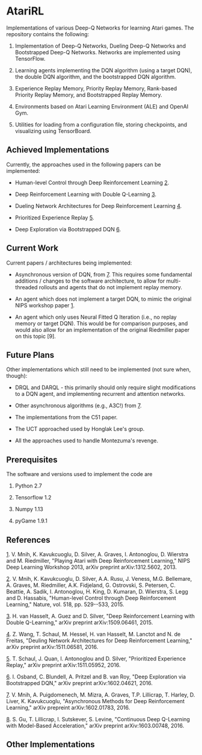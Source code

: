# AtariRL

Implementations of various Deep-Q Networks for learning Atari games.  The repository contains the following:

1.  Implementation of Deep-Q Networks, Dueling Deep-Q Networks and Bootstrapped Deep-Q Networks.  Networks are implemented using TensorFlow.

2.  Learning agents implementing the DQN algorithm (using a target DQN), the double DQN algorithm, and the bootstrapped DQN algorithm.

3.  Experience Replay Memory, Priority Replay Memory, Rank-based Priority Replay Memory, and Bootstrapped Replay Memory.

4.  Environments based on Atari Learning Environment (ALE) and OpenAI Gym.

5.  Utilities for loading from a configuration file, storing checkpoints, and visualizing using TensorBoard.

## Achieved Implementations

Currently, the approaches used in the following papers can be implemented:

* Human-level Control through Deep Reinforcement Learning [2].

* Deep Reinforcement Learning with Double Q-Learning [3].

* Dueling Network Architectures for Deep Reinforcement Learning [4].

* Prioritized Experience Replay [5].

* Deep Exploration via Bootstrapped DQN [6].

## Current Work

Current papers / architectures being implemented:

* Asynchronous version of DQN, from [7].  This requires some fundamental additions / changes to the software architecture, to allow for multi-threaded rollouts and agents that do not implement replay memory.

* An agent which does not implement a target DQN, to mimic the original NIPS workshop paper [1].

* An agent which only uses Neural Fitted Q Iteration (i.e., no replay memory or target DQN).  This would be for comparison purposes, and would also allow for an implementation of the original Riedmiller paper on this topic [9].

## Future Plans

Other implementations which still need to be implemented (not sure when, though):

* DRQL and DARQL - this primarily should only require slight modifications to a DQN agent, and implementing recurrent and attention networks.

* Other asynchronous algorithms (e.g., A3C!) from [7].

* The implementations from the C51 paper.

* The UCT approached used by Honglak Lee's group.

* All the approaches used to handle Montezuma's revenge.


## Prerequisites

The software and versions used to implement the code are

1.  Python 2.7

2.  Tensorflow 1.2

3.  Numpy 1.13

4.  pyGame 1.9.1

## References

[1].  V. Mnih, K. Kavukcuoglu, D. Silver, A. Graves, I. Antonoglou, D. Wierstra and M. Riedmiller, "Playing Atari with Deep Reinforcement Learning," NIPS Deep Learning Workshop 2013, arXiv preprint arXiv:1312.5602, 2013.  

[2].  V. Mnih, K. Kavukcuoglu, D. Silver, A.A. Rusu, J. Veness, M.G. Bellemare, A. Graves, M. Riedmiller, A.K. Fidjeland, G. Ostrovski, S. Petersen, C. Beattie, A. Sadik, I. Antonoglou, H. King, D. Kumaran, D. Wierstra, S. Legg and D. Hassabis, "Human-level Control through Deep Reinforcement Learning," Nature, vol. 518, pp. 529--533, 2015.  

[3].  H. van Hasselt, A. Guez and D. Silver, "Deep Reinforcement Learning with Double Q-Learning," arXiv preprint arXiv:1509.06461, 2015.

[4]. Z. Wang, T. Schaul, M. Hessel, H. van Hasselt, M. Lanctot and N. de Freitas, "Deuling Network Architectures for Deep Reinforcement Learning," arXiv preprint arXiv:1511.06581, 2016.

[5]. T. Schaul, J. Quan, I. Antonoglou and D. Silver, "Prioritized Experience Replay," arXiv preprint arXiv:1511.05952, 2016.

[6]. I. Osband, C. Blundell, A. Pritzel and B. van Roy, "Deep Exploration via Bootstrapped DQN," arXiv preprint arXiv:1602.04621, 2016.

[7]. V. Mnih, A. Puigdomenech, M. Mizra, A. Graves, T.P. Lillicrap, T. Harley, D. Liver, K. Kavukcuoglu, "Asynchronous Methods for Deep Reinforcement Learning," arXiv prepreint arXiv:1602.01783, 2016.

[8]. S. Gu, T. Lillicrap, I. Sutskever, S. Levine, "Continuous Deep Q-Learning with Model-Based Acceleration," arXiv preprint arXiv:1603.00748, 2016.


[1]: https://arxiv.org/abs/1312.5602

[2]: http://www.nature.com/nature/journal/v518/n7540/abs/nature14236.html

[3]: https://arxiv.org/abs/1509.06461

[4]: https://arxiv.org/abs/1511.06581

[5]: https://arxiv.org/abs/1511.05952

[6]: https://arxiv.org/abs/1602.04621

[7]: https://arxiv.org/abs/1602.01783

[8]: https://arxiv.org/abs/1603.00748

## Other Implementations

